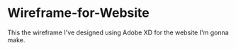 # Wireframe-for-Website
This the wireframe I've designed using Adobe XD for the website I'm gonna make.

